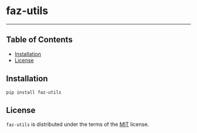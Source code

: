 # faz-utils

-----

## Table of Contents

- [Installation](#installation)
- [License](#license)

## Installation

```console
pip install faz-utils
```

## License

`faz-utils` is distributed under the terms of the [MIT](https://spdx.org/licenses/MIT.html) license.
